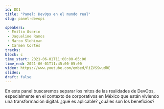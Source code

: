 ```yaml
---
id: DO1
title: "Panel: DevOps en el mundo real"
slug: panel-devops

speakers:
 - Emilio Osorio
 - Jaqueline Ramos
 - Marco Slehiman
 - Carmen Cortés
tracks:
block: c
time_start: 2021-06-01T11:00:00-05:00
time_end: 2021-06-01T11:45:00-05:00
video: https://www.youtube.com/embed/RiZVSSwudRE
slides:
draft: false
---
```


En este panel buscaremos separar los mitos de las realidades de DevOps, especialmente en el contexto de corporativos en México que están viviendo una transformación digital. ¿qué es aplicable? ¿cuáles son los beneficios? 

